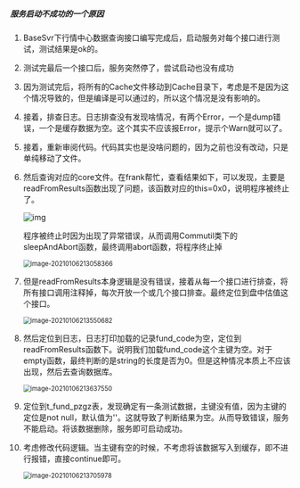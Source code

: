 ##### 服务启动不成功的一个原因

1. BaseSvr下行情中心数据查询接口编写完成后，启动服务对每个接口进行测试，测试结果是ok的。

   

2. 测试完最后一个接口后，服务突然停了，尝试启动也没有成功

   

3. 因为测试完后，将所有的Cache文件移动到Cache目录下，考虑是不是因为这个情况导致的，但是编译是可以通过的，所以这个情况是没有影响的。

   

4. 接着，排查日志。日志排查没有发现啥情况，有两个Error，一个是dump错误，一个是缓存数据为空。这个其实不应该报Error，提示个Warn就可以了。

   

5. 接着，重新审阅代码。代码其实也是没啥问题的，因为之前也没有改动，只是单纯移动了文件。

   

6. 然后查询对应的core文件。在frank帮忙，查看结果如下，可以发现，主要是readFromResults函数出现了问题，该函数对应的this=0x0，说明程序被终止了。

   ![img](D:\waxyang\question\企业微信截图_1609924210471.png)

   程序被终止时因为出现了异常错误，从而调用Commutil类下的sleepAndAbort函数，最终调用abort函数，将程序终止掉

   <img src="D:\waxyang\question\image-20210106213058366.png" alt="image-20210106213058366" style="zoom: 80%;" />

   

7. 但是readFromResults本身逻辑是没有错误，接着从每一个接口进行排查，将所有接口调用注释掉，每次开放一个或几个接口排查。最终定位到盘中估值这个接口。

   <img src="D:\waxyang\question\image-20210106213550682.png" alt="image-20210106213550682" style="zoom:80%;" />



8. 然后定位到日志，日志打印加载的记录fund_code为空，定位到readFromResults函数下。说明我们加载fund_code这个主键为空。对于empty函数，最终判断的是string的长度是否为0。但是这种情况本质上不应该出现，然后去查询数据库。

   <img src="D:\waxyang\question\image-20210106213637550.png" alt="image-20210106213637550" style="zoom:80%;" />
   
   

9. 定位到t_fund_pzgz表，发现确定有一条测试数据，主键没有值，因为主键的定位是not null，默认值为''。这就导致了判断结果为空。从而导致错误，服务不能启动。将该数据删除，服务即可启动成功。



10. 考虑修改代码逻辑。当主键有空的时候，不考虑将该数据写入到缓存，即不进行报错，直接continue即可。

    <img src="D:\waxyang\question\image-20210106213705978.png" alt="image-20210106213705978" style="zoom:80%;" />
    
    





